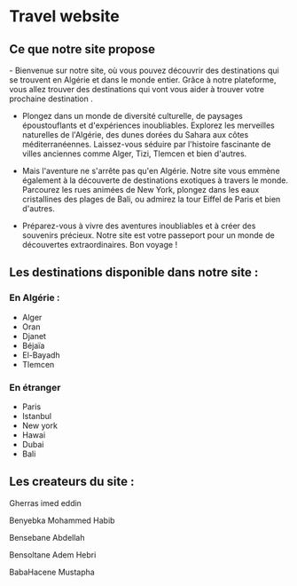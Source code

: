 <h1>Travel website</h1>
<h2>Ce que notre site propose </h2>
<p>-   Bienvenue sur notre site, où vous pouvez découvrir des destinations qui se trouvent en Algérie et dans le monde entier. Grâce à notre plateforme, vous allez trouver des destinations qui vont vous aider à trouver votre prochaine destination .

-    Plongez dans un monde de diversité culturelle, de paysages époustouflants et d'expériences inoubliables. Explorez les merveilles naturelles de l'Algérie, des dunes dorées du Sahara aux côtes méditerranéennes. Laissez-vous séduire par l'histoire fascinante de villes anciennes comme Alger, Tizi, Tlemcen et bien d'autres.

-    Mais l'aventure ne s'arrête pas qu'en Algérie. Notre site vous emmène également à la découverte de destinations exotiques à travers le monde. Parcourez les rues animées de New York, plongez dans les eaux cristallines des plages de Bali, ou admirez la tour Eiffel de Paris et bien d'autres.

-   Préparez-vous à vivre des aventures inoubliables et à créer des souvenirs précieux. Notre site est votre passeport pour un monde de découvertes extraordinaires. Bon voyage ! 

     </p>

<h2> Les destinations disponible dans notre site :</h2>
<h3> En Algérie :</h3>
<ul> <li> Alger </li>
     <li> Oran </li>
     <li> Djanet </li>
     <li> Béjaïa </li>
     <li> El-Bayadh </li>
     <li> Tlemcen </li>
</ul>
<h3> En étranger </h3>
<ul> <li>Paris </li>
     <li> Istanbul </li>
     <li> New york </li>
     <li> Hawai </li>
     <li> Dubai </li>
     <li> Bali </li>
</ul>

<h2>Les createurs du site :</h2>
<p>Gherras imed eddin</p>
<p>Benyebka Mohammed Habib</p>
<p>Bensebane Abdellah </p>
<p>Bensoltane Adem Hebri </p>
<p>BabaHacene Mustapha </p>
